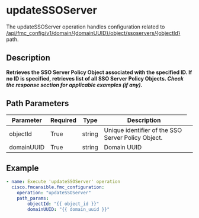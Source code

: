 # updateSSOServer

The updateSSOServer operation handles configuration related to [/api/fmc_config/v1/domain/{domainUUID}/object/ssoservers/{objectId}](/paths//api/fmc_config/v1/domain/{domain_uuid}/object/ssoservers/{object_id}.md) path.&nbsp;
## Description
**Retrieves the SSO Server Policy Object associated with the specified ID. If no ID is specified, retrieves list of all SSO Server Policy Objects. _Check the response section for applicable examples (if any)._**

## Path Parameters
| Parameter | Required | Type | Description |
| --------- | -------- | ---- | ----------- |
| objectId | True | string <td colspan=3> Unique identifier of the SSO Server Policy Object. |
| domainUUID | True | string <td colspan=3> Domain UUID |

## Example
```yaml
- name: Execute 'updateSSOServer' operation
  cisco.fmcansible.fmc_configuration:
    operation: "updateSSOServer"
    path_params:
        objectId: "{{ object_id }}"
        domainUUID: "{{ domain_uuid }}"

```